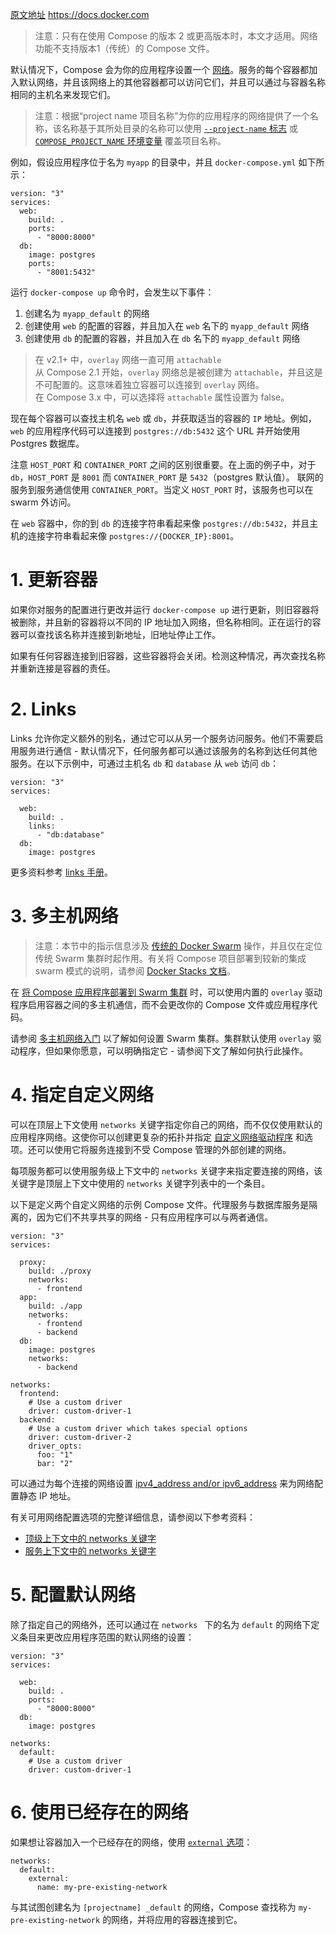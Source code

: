 [原文地址](https://docs.docker.com/compose/networking/)
https://docs.docker.com

>注意：只有在使用 Compose 的版本 2 或更高版本时，本文才适用。网络功能不支持版本1（传统）的 Compose 文件。

默认情况下，Compose 会为你的应用程序设置一个 [网络](https://docs.docker.com/engine/reference/commandline/network_create/)。服务的每个容器都加入默认网络，并且该网络上的其他容器都可以访问它们，并且可以通过与容器名称相同的主机名来发现它们。

>注意：根据“project name 项目名称”为你的应用程序的网络提供了一个名称，该名称基于其所处目录的名称可以使用 [`--project-name` 标志](https://docs.docker.com/compose/reference/envvars/#compose-project-name) 或 [`COMPOSE_PROJECT_NAME` 环境变量](https://docs.docker.com/compose/reference/envvars/#compose-project-name) 覆盖项目名称。

例如，假设应用程序位于名为 `myapp` 的目录中，并且 `docker-compose.yml` 如下所示：
```
version: "3"
services:
  web:
    build: .
    ports:
      - "8000:8000"
  db:
    image: postgres
    ports:
      - "8001:5432"
```
运行 `docker-compose up` 命令时，会发生以下事件：

1. 创建名为 `myapp_default` 的网络
2. 创建使用 `web` 的配置的容器，并且加入在 `web` 名下的 `myapp_default` 网络
3. 创建使用 `db` 的配置的容器，并且加入在 `db` 名下的 `myapp_default` 网络

>在 v2.1+ 中，`overlay` 网络一直可用 `attachable`
><br/>
从 Compose 2.1 开始，`overlay` 网络总是被创建为 `attachable`，并且这是不可配置的。这意味着独立容器可以连接到 `overlay` 网络。
><br/>
在 Compose 3.x 中，可以选择将 `attachable` 属性设置为 false。

现在每个容器可以查找主机名 `web` 或 `db`，并获取适当的容器的 `IP` 地址。例如，`web` 的应用程序代码可以连接到 `postgres://db:5432` 这个 URL 并开始使用 Postgres 数据库。

注意 `HOST_PORT` 和 `CONTAINER_PORT` 之间的区别很重要。在上面的例子中，对于 `db`，`HOST_PORT` 是 `8001` 而 `CONTAINER_PORT` 是 `5432`（postgres 默认值）。 联网的服务到服务通信使用 `CONTAINER_PORT`。当定义 `HOST_PORT` 时，该服务也可以在 swarm 外访问。

在 `web` 容器中，你的到 `db` 的连接字符串看起来像 `postgres://db:5432`，并且主机的连接字符串看起来像 `postgres://{DOCKER_IP}:8001`。
# 1. 更新容器
如果你对服务的配置进行更改并运行 `docker-compose up` 进行更新，则旧容器将被删除，并且新的容器将以不同的 IP 地址加入网络，但名称相同。正在运行的容器可以查找该名称并连接到新地址，旧地址停止工作。

如果有任何容器连接到旧容器，这些容器将会关闭。检测这种情况，再次查找名称并重新连接是容器的责任。
# 2. Links
Links 允许你定义额外的别名，通过它可以从另一个服务访问服务。他们不需要启用服务进行通信 - 默认情况下，任何服务都可以通过该服务的名称到达任何其他服务。在以下示例中，可通过主机名 `db` 和 `database` 从 `web` 访问 `db`：
```
version: "3"
services:

  web:
    build: .
    links:
      - "db:database"
  db:
    image: postgres
```
更多资料参考 [links 手册](https://docs.docker.com/compose/compose-file/#links)。
# 3. 多主机网络
>注意：本节中的指示信息涉及 [传统的 Docker Swarm](https://docs.docker.com/compose/swarm/) 操作，并且仅在定位传统 Swarm 集群时起作用。有关将 Compose 项目部署到较新的集成 swarm 模式的说明，请参阅 [Docker Stacks 文档](https://docs.docker.com/compose/bundles/)。

在 [将 Compose 应用程序部署到 Swarm 集群](https://docs.docker.com/compose/swarm/) 时，可以使用内置的 `overlay` 驱动程序启用容器之间的多主机通信，而不会更改你的 Compose 文件或应用程序代码。

请参阅 [多主机网络入门](https://docs.docker.com/engine/userguide/networking/get-started-overlay/) 以了解如何设置 Swarm 集群。集群默认使用 `overlay` 驱动程序，但如果你愿意，可以明确指定它 - 请参阅下文了解如何执行此操作。
# 4. 指定自定义网络
可以在顶层上下文使用 `networks` 关键字指定你自己的网络，而不仅仅使用默认的应用程序网络。这使你可以创建更复杂的拓扑并指定 [自定义网络驱动程序](https://docs.docker.com/engine/extend/plugins_network/) 和选项。还可以使用它将服务连接到不受 Compose 管理的外部创建的网络。

每项服务都可以使用服务级上下文中的 `networks` 关键字来指定要连接的网络，该关键字是顶层上下文中使用的 `networks` 关键字列表中的一个条目。

以下是定义两个自定义网络的示例 Compose 文件。代理服务与数据库服务是隔离的，因为它们不共享共享的网络 - 只有应用程序可以与两者通信。
```
version: "3"
services:

  proxy:
    build: ./proxy
    networks:
      - frontend
  app:
    build: ./app
    networks:
      - frontend
      - backend
  db:
    image: postgres
    networks:
      - backend

networks:
  frontend:
    # Use a custom driver
    driver: custom-driver-1
  backend:
    # Use a custom driver which takes special options
    driver: custom-driver-2
    driver_opts:
      foo: "1"
      bar: "2"
```
可以通过为每个连接的网络设置 [ipv4_address and/or ipv6_address](https://docs.docker.com/compose/compose-file/#ipv4-address-ipv6-address) 来为网络配置静态 IP 地址。

有关可用网络配置选项的完整详细信息，请参阅以下参考资料：

- [顶级上下文中的 networks 关键字](https://docs.docker.com/compose/compose-file/#network-configuration-reference)
- [服务上下文中的 networks 关键字](https://docs.docker.com/compose/compose-file/#networks)
# 5. 配置默认网络
除了指定自己的网络外，还可以通过在 `networks ` 下的名为 `default` 的网络下定义条目来更改应用程序范围的默认网络的设置：
```
version: "3"
services:

  web:
    build: .
    ports:
      - "8000:8000"
  db:
    image: postgres

networks:
  default:
    # Use a custom driver
    driver: custom-driver-1
```
# 6. 使用已经存在的网络
如果想让容器加入一个已经存在的网络，使用 [`external` 选项](https://docs.docker.com/compose/compose-file/#network-configuration-reference)：
```
networks:
  default:
    external:
      name: my-pre-existing-network
```
与其试图创建名为 `[projectname] _default` 的网络，Compose 查找称为 `my-pre-existing-network` 的网络，并将应用的容器连接到它。
